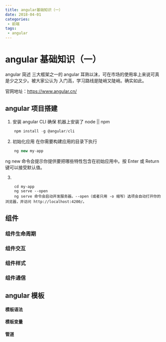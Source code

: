 ```yaml
---
title: angular基础知识（一）
date: 2018-04-01
categories: 
 - 前端
tags:
 - angular
---
```

# angular 基础知识（一）

angular 简述
三大框架之一的 angular 耳熟以沫，可在市场的使用率上来说可真是少之又少。被大家公认为 入门高，学习路线是陡峭又陡峭。确实如此。

官网地址：https://www.angular.cn/

## angular 项目搭建
1. 安装 angular CLI
确保 机器上安装了 node || npm 
``` javaScript
    npm install -g @angular/cli
```
2. 初始化应用
    在你需要构建应用的目录下执行
``` javaScript
    ng new my-app
```
ng new 命令会提示你提供要把哪些特性包含在初始应用中。按 Enter 或 Return 键可以接受默认值。

3. 
```
    cd my-app
    ng serve --open 
    ng serve 命令会启动开发服务器。--open（或者只用 -o 缩写）选项会自动打开你的浏览器，并访问 http://localhost:4200/。
```


##  组件


### 组件生命周期

### 组件交互

### 组件样式

### 组件通信

## angular 模板

#### 模板语法

#### 模板变量

#### 管道

